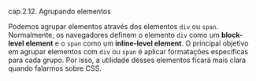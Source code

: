 cap.2.12. Agrupando elementos

Podemos agrupar elementos através dos elementos `div` ou `span`. Normalmente, os navegadores definem o elemento `div` como um **block-level element** e o `span` como um **inline-level element**. O principal objetivo em agrupar elementos com `div` ou `span` é aplicar formatações específicas para cada grupo. Por isso, a utilidade desses elementos ficará mais clara quando falarmos sobre CSS.